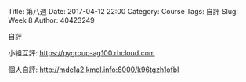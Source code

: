 Title: 第八週
Date: 2017-04-12 22:00
Category: Course
Tags: 自評
Slug: Week 8
Author: 40423249


自評

<!-- PELICAN_END_SUMMARY -->


<p>小組互評: <a href="https://pygroup-ag100.rhcloud.com">https://pygroup-ag100.rhcloud.com</a></p>

<p>個人自評: <a href="http://mde1a2.kmol.info:8000/k96tgzh1ofbl">http://mde1a2.kmol.info:8000/k96tgzh1ofbl</a></p>
